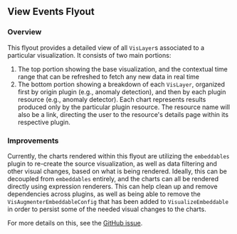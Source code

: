 ## View Events Flyout

### Overview

This flyout provides a detailed view of all `VisLayer`s associated to a particular visualization. It consists of two main portions:

1. The top portion showing the base visualization, and the contextual time range that can be refreshed to fetch any new data in real time
2. The bottom portion showing a breakdown of each `VisLayer`, organized first by origin plugin (e.g., anomaly detection), and then by each plugin resource (e.g., anomaly detector). Each chart represents results produced only by the particular plugin resource. The resource name will also be a link, directing the user to the resource's details page within its respective plugin.

### Improvements

Currently, the charts rendered within this flyout are utilizing the `embeddables` plugin to re-create the source visualization, as well as data filtering and other visual changes, based on what is being rendered. Ideally, this can be decoupled from `embeddables` entirely, and the charts can all be rendered directly using expression renderers. This can help clean up and remove dependencies across plugins, as well as being able to remove the `VisAugmenterEmbeddableConfig` that has been added to `VisualizeEmbeddable` in order to persist some of the needed visual changes to the charts.

For more details on this, see the [GitHub issue](https://github.com/opensearch-project/OpenSearch-Dashboards/issues/4483).
